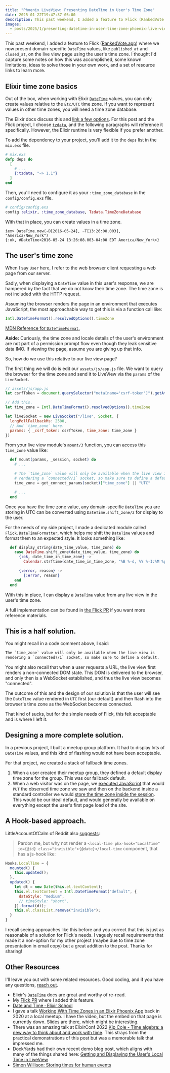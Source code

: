 ```yaml
---
title: "Phoenix LiveView: Presenting DateTime in User's Time Zone"
date: 2025-01-22T19:47:37-05:00
description: This past weekend, I added a feature to Flick (RankedVote.app) where we now present domain-specific `DateTime` values, like `published_at` and `closed_at`, on the live view page using the user's time zone. I thought I'd capture some notes on how this was accomplished, some known limitations, ideas to solve those in your own work, and a set of resource links to learn more.
images:
  - posts/2025/1/presenting-datetime-in-user-time-zone-phoenix-live-view/days-since-last-timezone-issue.png
---
```


This past weekend, I added a feature to Flick ([RankedVote.app]) where we now present domain-specific `DateTime` values, like `published_at` and `closed_at`, on the live view page using the user's time zone. I thought I'd capture some notes on how this was accomplished, some known limitations, ideas to solve those in your own work, and a set of resource links to learn more.

[RankedVote.app]: https://rankedvote.app/

## Elixir time zone basics

Out of the box, when working with Elixir [`DateTime`] values, you can only create values relative to the `Etc/UTC` time zone. If you want to represent values in other time zones, you will need a time zone database.

The Elixir docs discuss this and [link a few options](https://hexdocs.pm/elixir/DateTime.html#module-time-zone-database). For this post and the Flick project, I choose [`tzdata`], and the following paragraphs will reference it specifically. However, the Elixir runtime is very flexible if you prefer another.

[`DateTime`]: https://hexdocs.pm/elixir/DateTime.html
[`tzdata`]: https://hex.pm/packages/tzdata

To add the dependency to your project, you'll add it to the `deps` list in the `mix.exs` file.

```elixir
# mix.exs
defp deps do
  [  
    # ...
    {:tzdata, "~> 1.1"}
  ]
end
```

Then, you'll need to configure it as your `:time_zone_database` in the `config/config.exs` file.

```elixir
# config/config.exs
config :elixir, :time_zone_database, Tzdata.TimeZoneDatabase
```

With that in place, you can create values in a time zone.

```
iex> DateTime.new(~D[2016-05-24], ~T[13:26:08.003], "America/New_York")
{:ok, #DateTime<2016-05-24 13:26:08.003-04:00 EDT America/New_York>}
```

## The user's time zone

When I say `User` here, I refer to the web browser client requesting a web page from our server. 

Sadly, when displaying a `DateTime` value in this user's response, we are hampered by the fact that we do not know their time zone. The time zone is not included with the HTTP request. 

Assuming the browser renders the page in an environment that executes JavaScript, the most approachable way to get this is via a function call like:

```javascript
Intl.DateTimeFormat().resolvedOptions().timeZone
```

[MDN Reference for `DateTimeFormat`.](https://developer.mozilla.org/en-US/docs/Web/JavaScript/Reference/Global_Objects/Intl/DateTimeFormat)

**Aside:** Curiously, the time zone and locale details of the user's environment are not part of a permission prompt flow even though they leak sensitive data IMO. If viewing the page, assume you are giving up that info.

So, how do we use this relative to our live view page?

The first thing we will do is edit our `assets/js/app.js` file. We want to query the browser for the time zone and send it to LiveView via the `params` of the `LiveSocket`.

```javascript
// assets/js/app.js
let csrfToken = document.querySelector("meta[name='csrf-token']").getAttribute("content")

// Add this.
let time_zone = Intl.DateTimeFormat().resolvedOptions().timeZone 

let liveSocket = new LiveSocket("/live", Socket, {
  longPollFallbackMs: 2500,
  // And `time_zone` here.
  params: { _csrf_token: csrfToken, time_zone: time_zone } 
})
```

From your live view module's `mount/3` function, you can access this `time_zone` value like:

```elixir
  def mount(params, _session, socket) do
    # ...

    # The `time_zone` value will only be available when the live view is
    # rendering a `connected?/1` socket, so make sure to define a default.
    time_zone = get_connect_params(socket)["time_zone"] || "UTC"

    # ...
  end
```

Once you have the time zone value, any domain-specific `DateTime` you are storing in UTC can be converted using `DateTime.shift_zone/2` for display to the user.

For the needs of my side project, I made a dedicated module called `Flick.DateTimeFormatter`, which helps me shift the `DateTime` values and format them to an expected style. It looks something like:

```elixir
  def display_string(date_time_value, time_zone) do
    case DateTime.shift_zone(date_time_value, time_zone) do
      {:ok, date_time_in_time_zone} ->
        Calendar.strftime(date_time_in_time_zone, "%B %-d, %Y %-I:%M %p %Z")

      {:error, reason} ->
        {:error, reason}
    end
  end
```

With this in place, I can display a `DateTime` value from any live view in the user's time zone.

A full implementation can be found in [the Flick PR](https://github.com/zorn/flick/pull/137/files) if you want more reference materials. 

## This is a half solution.

You might recall in a code comment above, I said: 

```txt
The `time_zone` value will only be available when the live view is
rendering a `connected?/1` socket, so make sure to define a default.
```

You might also recall that when a user requests a URL, the live view first renders a non-connected DOM state. This DOM is delivered to the browser, and only then is a WebSocket established, and thus the live view becomes "connected".

The outcome of this and the design of our solution is that the user will see the `DateTime` value rendered in `UTC` first (our default) and then flash into the browser's time zone as the WebSocket becomes connected.

That kind of sucks, but for the simple needs of Flick, this felt acceptable and is where I left it.

## Designing a more complete solution.

In a previous project, I built a meetup group platform. It had to display lots of `DateTime` values, and this kind of flashing would not have been acceptable.

For that project, we created a stack of fallback time zones.

1. When a user created their meetup group, they defined a default display time zone for the group. This was our fallback default.
2. When a web visitor was on the page, we [executed JavaScript](https://github.com/Guildflow/guildflow-phoenix/blob/4d14ced0e1a1269b5858f6ecc2b997f480624d19/assets/js/app.js#L51-L55) that would `PUT` the observed time zone we saw and then on the backend inside a standard controller we would [store the time zone inside the session](https://github.com/Guildflow/guildflow-phoenix/blob/4d14ced0e1a1269b5858f6ecc2b997f480624d19/lib/guildflow_web/controllers/subdomain/timezone_controller.ex#L10). This would be our ideal default, and would generally be available on everything except the user's first page load of the site.

## A Hook-based approach.

LittleAccountOfCalm of Reddit also [suggests](https://www.reddit.com/r/elixir/comments/1i84ptj/comment/m8qdgal/):

> Pardon me, but why not render a `<local-time phx-hook="LocalTime" id={@id} class="invisible">{@date}</local-time` component, that has a js-hook like:

```javascript
Hooks.LocalTime = {
  mounted() {
    this.updated();
  },
  updated() {
    let dt = new Date(this.el.textContent);
    this.el.textContent = Intl.DateTimeFormat("default", {
      dateStyle: "medium",
      // timeStyle: "short",
    }).format(dt);
    this.el.classList.remove("invisible");
  }
}
```

I recall seeing approaches like this before and you correct that this is just as reasonable of a solution for Flick's needs.  I vaguely recall requirements that made it a non-option for my other project (maybe due to time zone presentation in email copy) but a great addition to the post. Thanks for sharing!

## Other Resources

I'll leave you out with some related resources. Good coding, and if you have any questions, [reach out](/contact).

- Elixir's [`DateTime`] docs are great and worthy of re-read.
- My [Flick PR](https://github.com/zorn/flick/pull/137/files) where I added this feature.
- [Date and Time · Elixir School](https://elixirschool.com/en/lessons/basics/date-time/)
- I gave a talk [Working With Time Zones in an Elixir Phoenix App](https://mikezornek.com/posts/2020/3/working-with-time-zones-in-an-elixir-phoenix-app/) back in 2020 at a local meetup. I have the video, but the embed on that page is currently down. Slides are there, which might be interesting. 
- There was an amazing talk at ElixirConf 2022 [Kip Cole - Time algebra: a new way to think about and work with time](https://www.youtube.com/watch?v=4VfPvCI901c). This strays from the practical demonstrations of this post but was a memorable talk that impressed me.
- DockYards had their own recent demo blog post, which aligns with many of the things shared here: [Getting and Displaying the User's Local Time in LiveView](https://dockyard.com/blog/2024/10/15/getting-displaying-users-local-time-liveview)
- [Simon Willison: Storing times for human events](https://simonwillison.net/2024/Nov/27/storing-times-for-human-events/)
